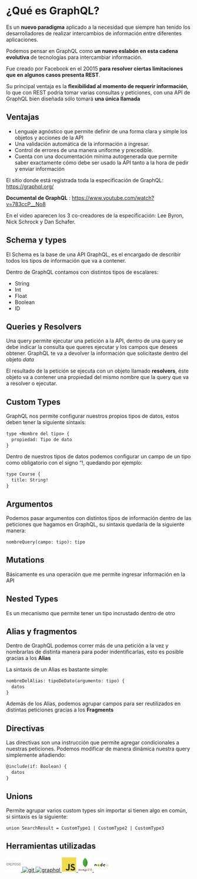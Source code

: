 # ¿Qué es GraphQL?

Es un **nuevo paradigma** aplicado a la necesidad que siempre han tenido los desarrolladores de realizar intercambios de información entre diferentes aplicaciones. 

Podemos pensar en GraphQL como **un nuevo eslabón en esta cadena evolutiva** de tecnologías para intercambiar información. 

Fue creado por Facebook en el 20015 **para resolver ciertas limitaciones que en algunos casos presenta REST**.

Su principal ventaja es la **flexibilidad al momento de requerir información**, lo que con REST podría tomar varias consultas y peticiones, con una API de GraphQL bien diseñada sólo tomará **una única llamada**

## Ventajas 

- Lenguaje agnóstico que permite definir de una forma clara y simple los objetos y acciones de la API
- Una validación automática de la información a ingresar. 
- Control de errores de una manera uniforme y precedible. 
- Cuenta con una documentación mínima autogenerada que permite saber exactamente cómo debe ser usado la API tanto a la hora de pedir y enviar información 

El sitio donde está registrada toda la especificación de GraphQL: https://graphql.org/

**Documental de GraphQL** : https://www.youtube.com/watch?v=783ccP__No8

En el video aparecen los 3 co-creadores de la especificación: Lee Byron, Nick Schrock y Dan Schafer.


## Schema y types 

El Schema es la base de una API GraphQL, es el encargado de describir todos los tipos de información que va a contener. 

Dentro de GraphQL contamos con distintos tipos de escalares: 
- String
- Int
- Float
- Boolean
- ID

## Queries y Resolvers 

Una query permite ejecutar una petición a la API, dentro de una query se debe indicar la consulta que queres ejecutar y los campos que desees obtener. GraphQL te va a devolver la información que solicitaste dentro del objeto *data* 

El resultado de la petición se ejecuta con un objeto llamado **resolvers**, éste objeto va a contener una propiedad del mismo nombre que la query que va a resolver o ejecutar. 

## Custom Types
GraphQL nos permite configurar nuestros propios tipos de datos, estos deben tener la siguiente sintaxis: 

~~~
type <Nombre del tipo> {
  propiedad: Tipo de dato
}
~~~

Dentro de nuestros tipos de datos podemos configurar un campo de un tipo como obligatorio con el signo “!, quedando por ejemplo:

~~~
type Course {
  title: String!
}
~~~

## Argumentos
Podemos pasar argumentos con distintos tipos de información dentro de las peticiones que hagamos en GraphQL, su sintaxis quedaría de la siguiente manera: 

~~~
nombreQuery(campo: tipo): tipo
~~~

## Mutations
Básicamente es una operación que me permite ingresar información en la API

## Nested Types
Es un mecanismo que permite tener un tipo incrustado dentro de otro

## Alias y fragmentos 
Dentro de GraphQL podemos correr más de una petición a la vez y nombrarlas de distinta manera para poder indentificarlas, esto es posible gracias a los **Alias** 

La sintaxis de un Alias es bastante simple: 
~~~
nombreDelAlias: tipoDeDato(argumento: tipo) {
  datos
}
~~~

Además de los Alias, podemos agrupar campos para ser reutilizados en distintas peticiones gracias a los **Fragments** 

## Directivas
Las directivas son una instrucción que permite agregar condicionales a nuestras peticiones. Podemos modificar de manera dinámica nuestra query simplemente añadiendo: 

~~~
@include(if: Boolean) {
  datos
}
~~~

## Unions
Permite agrupar varios custom types sin importar si tienen algo en común, si sintaxis es la siguiente: 
~~~
union SearchResult = CustomType1 | CustomType2 | CustomType3
~~~


## Herramientas utilizadas

<p align="left"> <a href="https://expressjs.com" target="_blank"> <img src="https://raw.githubusercontent.com/devicons/devicon/master/icons/express/express-original-wordmark.svg" alt="express" width="40" height="40"/> </a> <a href="https://git-scm.com/" target="_blank"> <img src="https://www.vectorlogo.zone/logos/git-scm/git-scm-icon.svg" alt="git" width="40" height="40"/> </a> <a href="https://graphql.org" target="_blank"> <img src="https://www.vectorlogo.zone/logos/graphql/graphql-icon.svg" alt="graphql" width="40" height="40"/> </a> <a href="https://developer.mozilla.org/en-US/docs/Web/JavaScript" target="_blank"> <img src="https://raw.githubusercontent.com/devicons/devicon/master/icons/javascript/javascript-original.svg" alt="javascript" width="40" height="40"/> </a> <a href="https://www.mongodb.com/" target="_blank"> <img src="https://raw.githubusercontent.com/devicons/devicon/master/icons/mongodb/mongodb-original-wordmark.svg" alt="mongodb" width="40" height="40"/> </a> <a href="https://nodejs.org" target="_blank"> <img src="https://raw.githubusercontent.com/devicons/devicon/master/icons/nodejs/nodejs-original-wordmark.svg" alt="nodejs" width="40" height="40"/> </a> </p>







